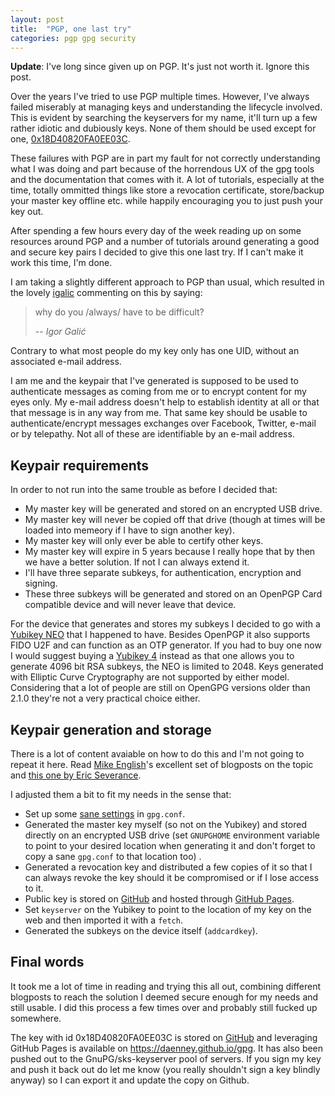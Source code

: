 ```yaml
---
layout: post
title:  "PGP, one last try"
categories: pgp gpg security
---
```


**Update**: I've long since given up on PGP. It's just not worth it. Ignore
this post.

Over the years I've tried to use PGP multiple times. However, I've
always failed miserably at managing keys and understanding the lifecycle
involved. This is evident by searching the keyservers for my name, it'll
turn up a few rather idiotic and dubiously keys. None of them should be
used except for one,
[0x18D40820FA0EE03C](https://daenney.github.io/gpg/).

These failures with PGP are in part my fault for not correctly
understanding what I was doing and part because of the horrendous UX of
the gpg tools and the documentation that comes with it. A lot of
tutorials, especially at the time, totally ommitted things like store a
revocation certificate, store/backup your master key offline etc. while
happily encouraging you to just push your key out.

After spending a few hours every day of the week reading up on some
resources around PGP and a number of tutorials around generating a good
and secure key pairs I decided to give this one last try. If I can't
make it work this time, I'm done.

I am taking a slightly different approach to PGP than usual, which
resulted in the lovely [igalic](https://twitter.com/hirojin) commenting
on this by saying:

> why do you /always/ have to be difficult?
>
> -- <cite>Igor Galić</cite>

Contrary to what most people do my key only has one UID, without an
associated e-mail address.

I am me and the keypair that I've generated is supposed to be used to
authenticate messages as coming from me or to encrypt content for my
eyes only. My e-mail address doesn't help to establish identity at all
or that that message is in any way from me. That same key should be
usable to authenticate/encrypt messages exchanges over Facebook,
Twitter, e-mail or by telepathy. Not all of these are identifiable by an
e-mail address.

## Keypair requirements

In order to not run into the same trouble as before I decided that:

-   My master key will be generated and stored on an encrypted
    USB drive.
-   My master key will never be copied off that drive (though at times
    will be loaded into memeory if I have to sign another key).
-   My master key will only ever be able to certify other keys.
-   My master key will expire in 5 years because I really hope that by
    then we have a better solution. If not I can always extend it.
-   I'll have three separate subkeys, for authentication, encryption
    and signing.
-   These three subkeys will be generated and stored on an OpenPGP Card
    compatible device and will never leave that device.

For the device that generates and stores my subkeys I decided to go with
a [Yubikey NEO](https://www.yubico.com/products/yubikey-hardware/yubikey-neo/yubikey-neo-u2f-2/)
that I happened to have. Besides OpenPGP it also supports FIDO U2F
and can function as an OTP generator. If you had to buy one now I would
suggest buying a
[Yubikey 4](https://www.yubico.com/products/yubikey-hardware/yubikey4)
instead as that one allows you to generate 4096 bit RSA subkeys, the NEO
is limited to 2048. Keys generated with Elliptic Curve Cryptography are
not supported by either model. Considering that a lot of people are
still on OpenGPG versions older than 2.1.0 they're not a very practical
choice either.

## Keypair generation and storage

There is a lot of content avaiable on how to do this and I'm not going
to repeat it here. Read
[Mike English](http://spin.atomicobject.com/2013/09/25/gpg-gnu-privacy-guard/)'s
excellent set of blogposts on the topic and
[this one by Eric Severance](https://www.esev.com/blog/post/2015-01-pgp-ssh-key-on-yubikey-neo/).

I adjusted them a bit to fit my needs in the sense that:

-   Set up some
    [sane settings](https://github.com/daenney/gpg/blob/gh-pages/gpg.conf)
    in `gpg.conf`.
-   Generated the master key myself (so not on the Yubikey) and stored
    directly on an encrypted USB drive (set `GNUPGHOME` environment
    variable to point to your desired location when generating it and
    don't forget to copy a sane `gpg.conf` to that location too) .
-   Generated a revocation key and distributed a few copies of it so
    that I can always revoke the key should it be compromised or if I
    lose access to it.
-   Public key is stored on [GitHub](https://github.com/daenney/gpg/) and
    hosted through [GitHub Pages](https://daenney.github.io/gpg/).
-   Set `keyserver` on the Yubikey to point to the location of my key on
    the web and then imported it with a `fetch`.
-   Generated the subkeys on the device itself (`addcardkey`).

## Final words

It took me a lot of time in reading and trying this all out, combining
different blogposts to reach the solution I deemed secure enough for my
needs and still usable. I did this process a few times over and probably
still fucked up somewhere.

The key with id 0x18D40820FA0EE03C is stored on
[GitHub](https://github.com/daenney/gpg) and leveraging GitHub Pages is
available on https://daenney.github.io/gpg. It has also been pushed out
to the GnuPG/sks-keyserver pool of servers. If you sign my key and push
it back out do let me know (you really shouldn't sign a key blindly
anyway) so I can export it and update the copy on Github.
